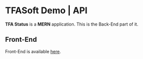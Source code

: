 # TFASoft Demo | API

**TFA Status** is a **MERN** application. This is the Back-End part of it.

## Front-End

Front-End is available [here](https://github.com/tfasoft/demo-ui).
